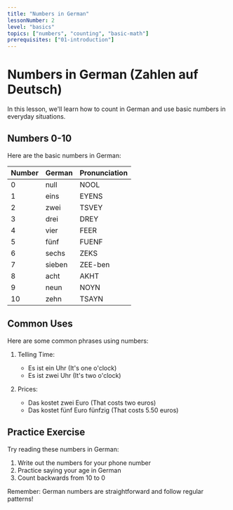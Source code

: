 ```yaml
---
title: "Numbers in German"
lessonNumber: 2
level: "basics"
topics: ["numbers", "counting", "basic-math"]
prerequisites: ["01-introduction"]
---
```


# Numbers in German (Zahlen auf Deutsch)

In this lesson, we'll learn how to count in German and use basic numbers in everyday situations.

## Numbers 0-10

Here are the basic numbers in German:

| Number | German | Pronunciation |
|--------|---------|--------------|
| 0 | null | NOOL |
| 1 | eins | EYENS |
| 2 | zwei | TSVEY |
| 3 | drei | DREY |
| 4 | vier | FEER |
| 5 | fünf | FUENF |
| 6 | sechs | ZEKS |
| 7 | sieben | ZEE-ben |
| 8 | acht | AKHT |
| 9 | neun | NOYN |
| 10 | zehn | TSAYN |

## Common Uses

Here are some common phrases using numbers:

1. Telling Time:
   - Es ist ein Uhr (It's one o'clock)
   - Es ist zwei Uhr (It's two o'clock)

2. Prices:
   - Das kostet zwei Euro (That costs two euros)
   - Das kostet fünf Euro fünfzig (That costs 5.50 euros)

## Practice Exercise

Try reading these numbers in German:
1. Write out the numbers for your phone number
2. Practice saying your age in German
3. Count backwards from 10 to 0

Remember: German numbers are straightforward and follow regular patterns!
